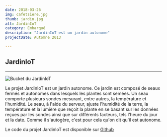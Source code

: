 ```yaml
---
date: 2018-03-26
img: cafetsiere.jpg
thumb: jardin.jpg
alt: JardinIoT
category: Embarqué
description: "JardinIoT est un jardin autonome"
projectDate: Automne 2013

---
```


## JardinIoT

---

![Bucket du JardinIoT]({{site.baseurl}}/img/portfolio/jardinIoT.png)

Le projet JardinIoT est un jardin autonome. Ce jardin est composé de seaux fermés et autonomes dans lesquels les plantes sont semées. Un seau comporte plusieurs sondes mesurant, entre autres, la température et l'humidité. Le seau, à l'aide du serveur, ajuste l'humidité de la terre, la température et la lumière que reçoit la plante en se basant sur les données reçues par les sondes ainsi que sur différents facteurs, tels l'heure du jour et la date. Comme il s'autogère, c'est pour cela qu'on dit qu'il est autonome.

Le code du projet JardinIoT est disponible sur [Github <i class="fa fa-github"></i>](https://github.com/ClubCedille/jardiniot)
